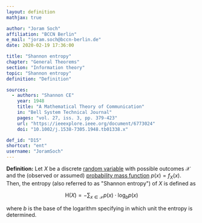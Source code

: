 ```yaml
---
layout: definition
mathjax: true

author: "Joram Soch"
affiliation: "BCCN Berlin"
e_mail: "joram.soch@bccn-berlin.de"
date: 2020-02-19 17:36:00

title: "Shannon entropy"
chapter: "General Theorems"
section: "Information theory"
topic: "Shannon entropy"
definition: "Definition"

sources:
  - authors: "Shannon CE"
    year: 1948
    title: "A Mathematical Theory of Communication"
    in: "Bell System Technical Journal"
    pages: "vol. 27, iss. 3, pp. 379-423"
    url: "https://ieeexplore.ieee.org/document/6773024"
    doi: "10.1002/j.1538-7305.1948.tb01338.x"

def_id: "D15"
shortcut: "ent"
username: "JoramSoch"
---
```



**Definition:** Let $X$ be a discrete [random variable](/D/rvar) with possible outcomes $\mathcal{X}$ and the (observed or assumed) [probability mass function](/D/pmf) $p(x) = f_X(x)$. Then, the entropy (also referred to as "Shannon entropy") of $X$ is defined as

$$ \label{eq:ent}
\mathrm{H}(X) = - \sum_{x \in \mathcal{X}} p(x) \cdot \log_b p(x)
$$

where $b$ is the base of the logarithm specifying in which unit the entropy is determined.
